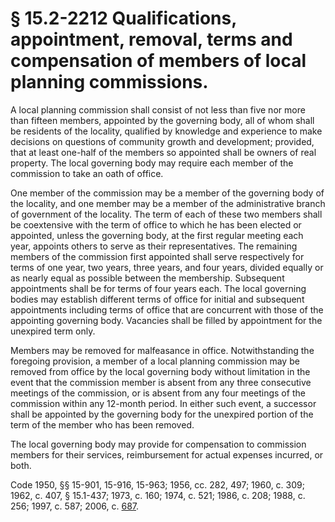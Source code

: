 # § 15.2-2212 Qualifications, appointment, removal, terms and compensation of members of local planning commissions.

<p>A local planning commission shall consist of not less than five nor more than fifteen members, appointed by the governing body, all of whom shall be residents of the locality, qualified by knowledge and experience to make decisions on questions of community growth and development; provided, that at least one-half of the members so appointed shall be owners of real property. The local governing body may require each member of the commission to take an oath of office.</p><p>One member of the commission may be a member of the governing body of the locality, and one member may be a member of the administrative branch of government of the locality. The term of each of these two members shall be coextensive with the term of office to which he has been elected or appointed, unless the governing body, at the first regular meeting each year, appoints others to serve as their representatives. The remaining members of the commission first appointed shall serve respectively for terms of one year, two years, three years, and four years, divided equally or as nearly equal as possible between the membership. Subsequent appointments shall be for terms of four years each. The local governing bodies may establish different terms of office for initial and subsequent appointments including terms of office that are concurrent with those of the appointing governing body. Vacancies shall be filled by appointment for the unexpired term only.</p><p>Members may be removed for malfeasance in office. Notwithstanding the foregoing provision, a member of a local planning commission may be removed from office by the local governing body without limitation in the event that the commission member is absent from any three consecutive meetings of the commission, or is absent from any four meetings of the commission within any 12-month period. In either such event, a successor shall be appointed by the governing body for the unexpired portion of the term of the member who has been removed.</p><p>The local governing body may provide for compensation to commission members for their services, reimbursement for actual expenses incurred, or both.</p><p>Code 1950, §§ 15-901, 15-916, 15-963; 1956, cc. 282, 497; 1960, c. 309; 1962, c. 407, § 15.1-437; 1973, c. 160; 1974, c. 521; 1986, c. 208; 1988, c. 256; 1997, c. 587; 2006, c. <a href='http://lis.virginia.gov/cgi-bin/legp604.exe?061+ful+CHAP0687'>687</a>.</p>
